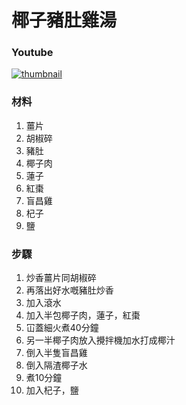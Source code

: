 # 椰子豬肚雞湯

### Youtube
[![thumbnail](https://i.ytimg.com/vi/jY2uyh2pics/hq2.jpg)](https://youtube.com/shorts/jY2uyh2pics)

### 材料
1. 薑片
2. 胡椒碎
3. 豬肚
4. 椰子肉
5. 蓮子
6. 紅棗
7. 盲昌雞
8. 杞子
9. 鹽

### 步驟
1. 炒香薑片同胡椒碎
2. 再落出好水嘅豬肚炒香
3. 加入滾水
4. 加入半包椰子肉，蓮子，紅棗
5. 冚蓋細火煮40分鐘
6. 另一半椰子肉放入攪拌機加水打成椰汁
7. 倒入半隻盲昌雞
8. 倒入隔渣椰子水
9. 煮10分鐘
10. 加入杞子，鹽
